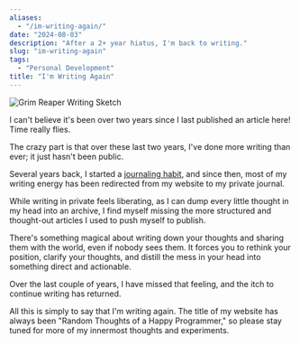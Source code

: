 ```yaml
---
aliases:
  - "/im-writing-again/"
date: "2024-08-03"
description: "After a 2+ year hiatus, I'm back to writing."
slug: "im-writing-again"
tags:
  - "Personal Development"
title: "I'm Writing Again"
---
```



![Grim Reaper Writing Sketch][]

I can't believe it's been over two years since I last published an article here! Time really flies.

The crazy part is that over these last two years, I've done more writing than ever; it just hasn't been public.

Several years back, I started a [journaling habit][], and since then, most of my writing energy has been redirected from my website to my private journal.

While writing in private feels liberating, as I can dump every little thought in my head into an archive, I find myself missing the more structured and thought-out articles I used to push myself to publish.

There's something magical about writing down your thoughts and sharing them with the world, even if nobody sees them. It forces you to rethink your position, clarify your thoughts, and distill the mess in your head into something direct and actionable.

Over the last couple of years, I have missed that feeling, and the itch to continue writing has returned.

All this is simply to say that I'm writing again. The title of my website has always been "Random Thoughts of a Happy Programmer," so please stay tuned for more of my innermost thoughts and experiments.


  [Grim Reaper Writing Sketch]: /static/images/2024/grim-reaper-writing-sketch.jpeg "Grim Reaper Writing Sketch"
  [journaling habit]: /2022/journaling-the-best-habit-i-picked-up-in-2021 "Journaling: The Best Habit I Picked Up In 2021"
